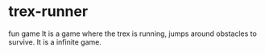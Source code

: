 # trex-runner
fun game
It is a game where the trex is running, jumps around obstacles to survive. It is a infinite game.
